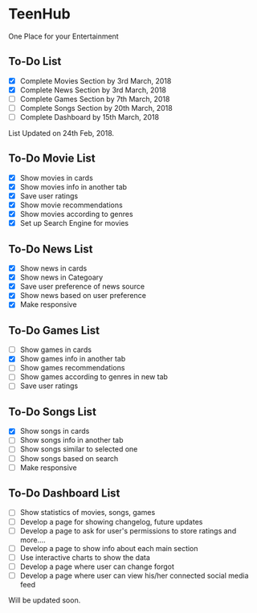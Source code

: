 # TeenHub
One Place for your Entertainment

## To-Do List

- [X] Complete Movies Section by 3rd March, 2018
- [X] Complete News Section by 3rd March, 2018
- [ ] Complete Games Section by 7th March, 2018
- [ ] Complete Songs Section by 20th March, 2018
- [ ] Complete Dashboard by 15th March, 2018

List Updated on 24th Feb, 2018.

## To-Do Movie List

- [X] Show movies in cards
- [X] Show movies info in another tab
- [X] Save user ratings
- [X] Show movie recommendations
- [X] Show movies according to genres
- [X] Set up Search Engine for movies

## To-Do News List

- [X] Show news in cards
- [X] Show news in Categoary
- [X] Save user preference of news source
- [X] Show news based on user preference
- [X] Make responsive

## To-Do Games List

- [ ] Show games in cards
- [X] Show games info in another tab
- [ ] Show games recommendations
- [ ] Show games according to genres in new tab
- [ ] Save user ratings

## To-Do Songs List

- [X] Show songs in cards
- [ ] Show songs info in another tab
- [ ] Show songs similar to selected one
- [ ] Show songs based on search
- [ ] Make responsive

## To-Do Dashboard List

- [ ] Show statistics of movies, songs, games
- [ ] Develop a page for showing changelog, future updates
- [ ] Develop a page to ask for user's permissions to store ratings and more....
- [ ] Develop a page to show info about each main section
- [ ] Use interactive charts to show the data
- [ ] Develop a page where user can change forgot
- [ ] Develop a page where user can view his/her connected social media feed

Will be updated soon.
